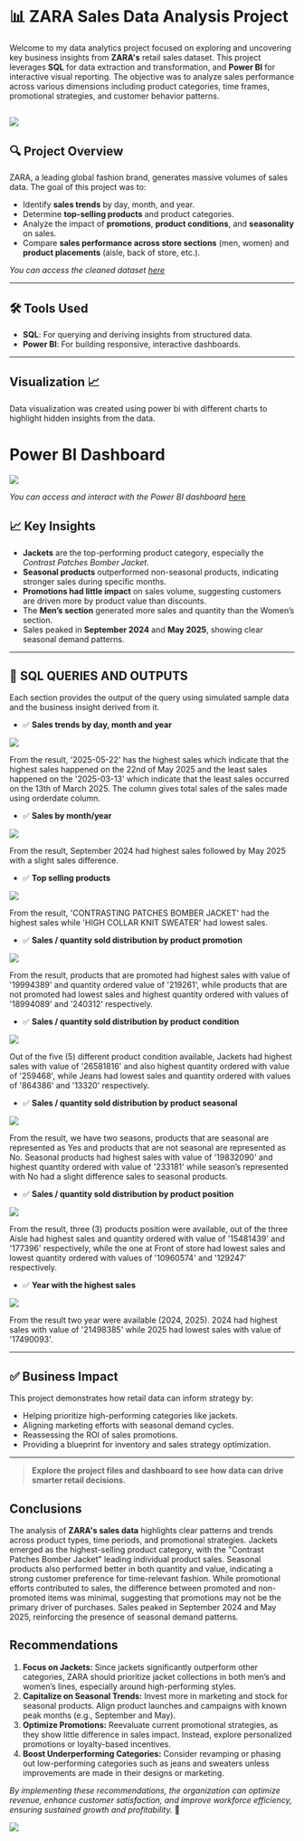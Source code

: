 # 📊 ZARA Sales Data Analysis Project

Welcome to my data analytics project focused on exploring and uncovering key business insights from **ZARA's** retail sales dataset. This project leverages **SQL** for data extraction and transformation, and **Power BI** for interactive visual reporting. The objective was to analyze sales performance across various dimensions including product categories, time frames, promotional strategies, and customer behavior patterns.

![](Image.jpg)
---

## 🔍 Project Overview

ZARA, a leading global fashion brand, generates massive volumes of sales data. The goal of this project was to:

- Identify **sales trends** by day, month, and year.
- Determine **top-selling products** and product categories.
- Analyze the impact of **promotions**, **product conditions**, and **seasonality** on sales.
- Compare **sales performance across store sections** (men, women) and **product placements** (aisle, back of store, etc.).

*You can access the cleaned dataset [here](https://github.com/ToriAtas/Zara-sales-analysis/blob/main/zaraaaa(cleaned).csv)* 

---

## 🛠️ Tools Used

- **SQL**: For querying and deriving insights from structured data.
- **Power BI**: For building responsive, interactive dashboards.

---

## Visualization 📈

Data visualization was created using power bi with different charts to highlight hidden insights from the data.

# Power BI Dashboard
![](Dashboard.png)

_You can access and interact with the Power BI dashboard_ [here](https://github.com/ToriAtas/Zara-sales-analysis/blob/main/Zara_sales.pbix)

## 📈 Key Insights

- **Jackets** are the top-performing product category, especially the *Contrast Patches Bomber Jacket*.
- **Seasonal products** outperformed non-seasonal products, indicating stronger sales during specific months.
- **Promotions had little impact** on sales volume, suggesting customers are driven more by product value than discounts.
- The **Men’s section** generated more sales and quantity than the Women’s section.
- Sales peaked in **September 2024** and **May 2025**, showing clear seasonal demand patterns.

---

## 📌 SQL QUERIES AND OUTPUTS
Each section provides the output of the query using simulated sample data and the business insight derived from it.

- ✅ **Sales trends by day, month and year**

![](Daily_Revenue_result.png)

  From the result, '2025-05-22' has the highest sales which indicate that the highest sales happened on the 22nd of May 2025 and the least sales happened on the '2025-03-13' which indicate that the least sales occurred on the 13th of March 2025. The column gives total sales of the sales made using orderdate column.
  
- ✅ **Sales by month/year**
  
![](Monthly_sales_sql_result.png)

From the result, September 2024 had highest sales followed by May 2025 with a slight sales difference.
  
- ✅ **Top selling products**
   
![](Top_selling_products_result.png)

From the result, 'CONTRASTING PATCHES BOMBER JACKET' had the highest sales while 'HIGH COLLAR KNIT SWEATER' had lowest sales.

- ✅ **Sales / quantity sold distribution by product promotion**
  
![](Product_promotion_distribution.png)

From the result, products that are promoted had highest sales with value of '19994389' and quantity ordered value of '219261', while products that are not promoted had lowest sales and highest quantity ordered with values of '18994089' and '240312' respectively.

- ✅ **Sales / quantity sold distribution by product condition**

![](Product_conition_distribution_by_total_revenue)

Out of the five (5) different product condition available, Jackets had highest sales with value of '26581816' and also highest quantity ordered with value of '259468', while Jeans had lowest sales and quantity ordered with values of '864386' and '13320' respectively.

- ✅ **Sales / quantity sold distribution by product seasonal**
  
![](Quantity_sales_distribution_by_seasonal_product.png)

From the result, we have two seasons, products that are seasonal are represented as Yes and products that are not seasonal are represented as No. Seasonal products had highest sales with value of '19832090' and highest quantity ordered with value of '233181' while season’s represented with No had a slight difference sales to seasonal products.

- ✅ **Sales / quantity sold distribution by product position**
  
![](Quantity_sold_distribution_by_product_position.png)

From the result, three (3) products position were available, out of the three Aisle had highest sales and quantity ordered with value of '15481439' and '177396' respectively, while the one at Front of store had lowest sales and lowest quantity ordered with values of '10960574' and '129247' respectively.

- ✅ **Year with the highest sales**
  
![](Highest_slaes_by_year.png)

From the result two year were available (2024, 2025). 2024 had highest sales with value of '21498385' while 2025 had lowest sales with value of '17490093'.

---

## ✅ Business Impact

This project demonstrates how retail data can inform strategy by:

- Helping prioritize high-performing categories like jackets.
- Aligning marketing efforts with seasonal demand cycles.
- Reassessing the ROI of sales promotions.
- Providing a blueprint for inventory and sales strategy optimization.

---

> **Explore the project files and dashboard to see how data can drive smarter retail decisions.**

## Conclusions
<p align="justify">
  
The analysis of **ZARA's sales data** highlights clear patterns and trends across product types, time periods, and promotional strategies. Jackets emerged as the highest-selling product category, with the "Contrast Patches Bomber Jacket" leading individual product sales. Seasonal products also performed better in both quantity and value, indicating a strong customer preference for time-relevant fashion. While promotional efforts contributed to sales, the difference between promoted and non-promoted items was minimal, suggesting that promotions may not be the primary driver of purchases. Sales peaked in September 2024 and May 2025, reinforcing the presence of seasonal demand patterns.
</p>

## Recommendations
<p align="justify">
  
1.	**Focus on Jackets:** Since jackets significantly outperform other categories, ZARA should prioritize jacket collections in both men’s and women’s lines, especially around high-performing styles.
2.	**Capitalize on Seasonal Trends:** Invest more in marketing and stock for seasonal products. Align product launches and campaigns with known peak months (e.g., September and May).
3.	**Optimize Promotions:** Reevaluate current promotional strategies, as they show little difference in sales impact. Instead, explore personalized promotions or loyalty-based incentives.
4.	**Boost Underperforming Categories:** Consider revamping or phasing out low-performing categories such as jeans and sweaters unless improvements are made in their designs or marketing.


*By implementing these recommendations, the organization can optimize revenue, enhance customer satisfaction, and improve workforce efficiency, ensuring sustained growth and profitability.* 🙂
</p>

![](Thank_you.jpg)
